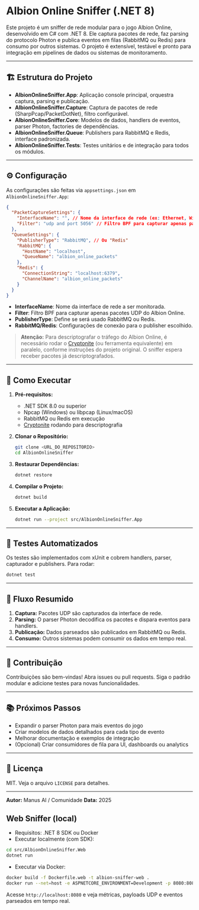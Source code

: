 # Albion Online Sniffer (.NET 8)

Este projeto é um sniffer de rede modular para o jogo Albion Online, desenvolvido em C# com .NET 8. Ele captura pacotes de rede, faz parsing do protocolo Photon e publica eventos em filas (RabbitMQ ou Redis) para consumo por outros sistemas. O projeto é extensível, testável e pronto para integração em pipelines de dados ou sistemas de monitoramento.

---

## 🏗️ Estrutura do Projeto

- **AlbionOnlineSniffer.App**: Aplicação console principal, orquestra captura, parsing e publicação.
- **AlbionOnlineSniffer.Capture**: Captura de pacotes de rede (SharpPcap/PacketDotNet), filtro configurável.
- **AlbionOnlineSniffer.Core**: Modelos de dados, handlers de eventos, parser Photon, factories de dependências.
- **AlbionOnlineSniffer.Queue**: Publishers para RabbitMQ e Redis, interface padronizada.
- **AlbionOnlineSniffer.Tests**: Testes unitários e de integração para todos os módulos.

---

## ⚙️ Configuração

As configurações são feitas via `appsettings.json` em `AlbionOnlineSniffer.App`:

```json
{
  "PacketCaptureSettings": {
    "InterfaceName": "", // Nome da interface de rede (ex: Ethernet, Wi-Fi)
    "Filter": "udp and port 5056" // Filtro BPF para capturar apenas pacotes relevantes
  },
  "QueueSettings": {
    "PublisherType": "RabbitMQ", // Ou "Redis"
    "RabbitMQ": {
      "HostName": "localhost",
      "QueueName": "albion_online_packets"
    },
    "Redis": {
      "ConnectionString": "localhost:6379",
      "ChannelName": "albion_online_packets"
    }
  }
}
```

- **InterfaceName**: Nome da interface de rede a ser monitorada.
- **Filter**: Filtro BPF para capturar apenas pacotes UDP do Albion Online.
- **PublisherType**: Define se será usado RabbitMQ ou Redis.
- **RabbitMQ/Redis**: Configurações de conexão para o publisher escolhido.

> **Atenção:** Para descriptografar o tráfego do Albion Online, é necessário rodar o [Cryptonite](https://github.com/pxlbit228/albion-radar-deatheye-2pc) (ou ferramenta equivalente) em paralelo, conforme instruções do projeto original. O sniffer espera receber pacotes já descriptografados.

---

## 🚀 Como Executar

1. **Pré-requisitos:**
   - .NET SDK 8.0 ou superior
   - Npcap (Windows) ou libpcap (Linux/macOS)
   - RabbitMQ ou Redis em execução
   - [Cryptonite](https://github.com/pxlbit228/albion-radar-deatheye-2pc) rodando para descriptografia

2. **Clonar o Repositório:**
   ```bash
   git clone <URL_DO_REPOSITORIO>
   cd AlbionOnlineSniffer
   ```

3. **Restaurar Dependências:**
   ```bash
   dotnet restore
   ```

4. **Compilar o Projeto:**
   ```bash
   dotnet build
   ```

5. **Executar a Aplicação:**
   ```bash
   dotnet run --project src/AlbionOnlineSniffer.App
   ```

---

## 🧪 Testes Automatizados

Os testes são implementados com xUnit e cobrem handlers, parser, capturador e publishers. Para rodar:

```bash
dotnet test
```

---

## 🔄 Fluxo Resumido

1. **Captura:** Pacotes UDP são capturados da interface de rede.
2. **Parsing:** O parser Photon decodifica os pacotes e dispara eventos para handlers.
3. **Publicação:** Dados parseados são publicados em RabbitMQ ou Redis.
4. **Consumo:** Outros sistemas podem consumir os dados em tempo real.

---

## 📝 Contribuição

Contribuições são bem-vindas! Abra issues ou pull requests. Siga o padrão modular e adicione testes para novas funcionalidades.

---

## 📚 Próximos Passos
- Expandir o parser Photon para mais eventos do jogo
- Criar modelos de dados detalhados para cada tipo de evento
- Melhorar documentação e exemplos de integração
- (Opcional) Criar consumidores de fila para UI, dashboards ou analytics

---

## 📄 Licença

MIT. Veja o arquivo `LICENSE` para detalhes.

---

**Autor:** Manus AI / Comunidade
**Data:** 2025

## Web Sniffer (local)

- Requisitos: .NET 8 SDK ou Docker
- Executar localmente (com SDK):

```bash
cd src/AlbionOnlineSniffer.Web
dotnet run
```

- Executar via Docker:

```bash
docker build -f Dockerfile.web -t albion-sniffer-web .
docker run --net=host -e ASPNETCORE_ENVIRONMENT=Development -p 8080:8080 albion-sniffer-web
```

Acesse `http://localhost:8080` e veja métricas, payloads UDP e eventos parseados em tempo real.


